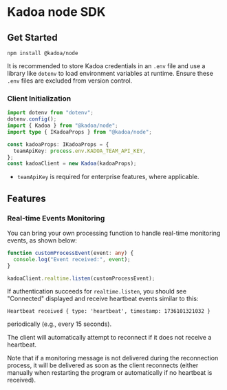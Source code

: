 # Kadoa node SDK

## Get Started

`npm install @kadoa/node`

It is recommended to store Kadoa credentials in an `.env` file and use a library like `dotenv` to load environment variables at runtime. Ensure these `.env` files are excluded from version control.

### Client Initialization

```typescript
import dotenv from "dotenv";
dotenv.config();
import { Kadoa } from "@kadoa/node";
import type { IKadoaProps } from "@kadoa/node";

const kadoaProps: IKadoaProps = {
  teamApiKey: process.env.KADOA_TEAM_API_KEY,
};
const kadoaClient = new Kadoa(kadoaProps);
```

- `teamApiKey` is required for enterprise features, where applicable.

## Features

### Real-time Events Monitoring

You can bring your own processing function to handle real-time monitoring events, as shown below:

```typescript
function customProcessEvent(event: any) {
  console.log("Event received:", event);
}

kadoaClient.realtime.listen(customProcessEvent);
```

If authentication succeeds for `realtime.listen`, you should see "Connected" displayed and receive heartbeat events similar to this:

```
Heartbeat received { type: 'heartbeat', timestamp: 1736101321032 }
```

periodically (e.g., every 15 seconds).

The client will automatically attempt to reconnect if it does not receive a heartbeat.

Note that if a monitoring message is not delivered during the reconnection process, it will be delivered as soon as the client reconnects (either manually when restarting the program or automatically if no heartbeat is received).
